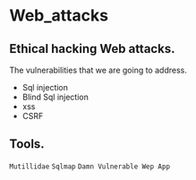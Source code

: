 # Web_attacks
## Ethical hacking Web attacks.

The vulnerabilities that we are going to address.
* Sql injection
* Blind Sql injection
* xss
* CSRF

## Tools.
`Mutillidae`
`Sqlmap`
`Damn Vulnerable Wep App`
